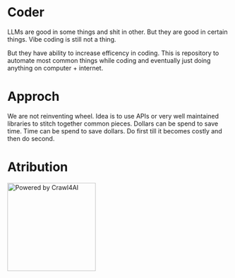 # Coder
LLMs are good in some things and shit in other. But they are good in certain things.
Vibe coding is still not a thing.

But they have ability to increase efficency in coding.
This is repository to automate most common things while coding and eventually just doing anything on computer + internet.

# Approch
We are not reinventing wheel. Idea is to use APIs or very well maintained libraries to stitch together common pieces.
Dollars can be spend to save time. Time can be spend to save dollars. Do first till it becomes costly and then do second.


# Atribution
<a href="https://github.com/unclecode/crawl4ai">
  <img src="https://raw.githubusercontent.com/unclecode/crawl4ai/main/docs/assets/powered-by-disco.svg" alt="Powered by Crawl4AI" width="200"/>
</a>



